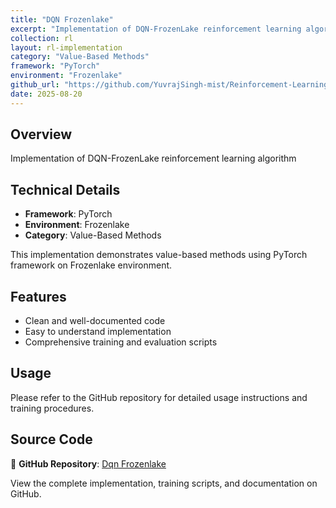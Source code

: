```yaml
---
title: "DQN Frozenlake"
excerpt: "Implementation of DQN-FrozenLake reinforcement learning algorithm"
collection: rl
layout: rl-implementation
category: "Value-Based Methods"
framework: "PyTorch"
environment: "Frozenlake"
github_url: "https://github.com/YuvrajSingh-mist/Reinforcement-Learning/tree/master/DQN-FrozenLake"
date: 2025-08-20
---
```


## Overview
Implementation of DQN-FrozenLake reinforcement learning algorithm

## Technical Details
- **Framework**: PyTorch
- **Environment**: Frozenlake
- **Category**: Value-Based Methods


This implementation demonstrates value-based methods using PyTorch framework on Frozenlake environment.

## Features
- Clean and well-documented code
- Easy to understand implementation
- Comprehensive training and evaluation scripts

## Usage
Please refer to the GitHub repository for detailed usage instructions and training procedures.


## Source Code
📁 **GitHub Repository**: [Dqn Frozenlake](https://github.com/YuvrajSingh-mist/Reinforcement-Learning/tree/master/DQN-FrozenLake)

View the complete implementation, training scripts, and documentation on GitHub.
